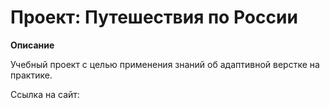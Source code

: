 # Проект: Путешествия по России

**Описание**

Учебный проект с целью применения знаний об адаптивной верстке на практике.

Cсылка на сайт:
